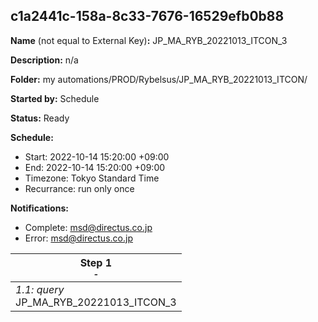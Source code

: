 ## c1a2441c-158a-8c33-7676-16529efb0b88

**Name** (not equal to External Key)**:** JP_MA_RYB_20221013_ITCON_3

**Description:** n/a

**Folder:** my automations/PROD/Rybelsus/JP_MA_RYB_20221013_ITCON/

**Started by:** Schedule

**Status:** Ready

**Schedule:**

* Start: 2022-10-14 15:20:00 +09:00
* End: 2022-10-14 15:20:00 +09:00
* Timezone: Tokyo Standard Time
* Recurrance: run only once

**Notifications:**

* Complete: msd@directus.co.jp
* Error: msd@directus.co.jp

| Step 1<br>_<small>-</small>_ |
| --- |
| _1.1: query_<br>JP_MA_RYB_20221013_ITCON_3 |
